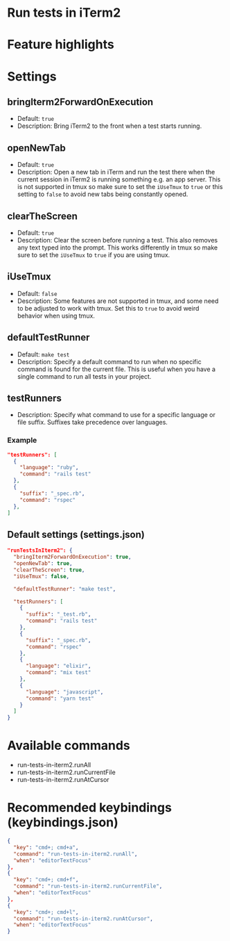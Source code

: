 # Run tests in iTerm2

# Feature highlights

# Settings

## bringIterm2ForwardOnExecution

- Default: `true`
- Description: Bring iTerm2 to the front when a test starts running.

## openNewTab

- Default: `true`
- Description: Open a new tab in iTerm and run the test there when the current session in iTerm2 is running something e.g. an app server. This is not supported in tmux so make sure to set the `iUseTmux` to `true` or this setting to `false` to avoid new tabs being constantly opened.

## clearTheScreen

- Default: `true`
- Description: Clear the screen before running a test. This also removes any text typed into the prompt. This works differently in tmux so make sure to set the `iUseTmux` to `true` if you are using tmux.


## iUseTmux

- Default: `false`
- Description: Some features are not supported in tmux, and some need to be adjusted to work with tmux. Set this to `true` to avoid weird behavior when using tmux.

## defaultTestRunner

- Default: `make test`
- Description: Specify a default command to run when no specific command is found for the current file. This is useful when you have a single command to run all tests in your project.

## testRunners

- Description: Specify what command to use for a specific language or file suffix. Suffixes take precedence over languages.

### Example

```json
"testRunners": [
  {
    "language": "ruby",
    "command": "rails test"
  },
  {
    "suffix": "_spec.rb",
    "command": "rspec"
  },
]
```

## Default settings (settings.json)

```json
"runTestsInIterm2": {
  "bringIterm2ForwardOnExecution": true,
  "openNewTab": true,
  "clearTheScreen": true,
  "iUseTmux": false,

  "defaultTestRunner": "make test",

  "testRunners": [
    {
      "suffix": "_test.rb",
      "command": "rails test"
    },
    {
      "suffix": "_spec.rb",
      "command": "rspec"
    },
    {
      "language": "elixir",
      "command": "mix test"
    },
    {
      "language": "javascript",
      "command": "yarn test"
    }
  ]
}
```

# Available commands

- run-tests-in-iterm2.runAll
- run-tests-in-iterm2.runCurrentFile
- run-tests-in-iterm2.runAtCursor

# Recommended keybindings (keybindings.json)

```json
{
  "key": "cmd+; cmd+a",
  "command": "run-tests-in-iterm2.runAll",
  "when": "editorTextFocus"
},
{
  "key": "cmd+; cmd+f",
  "command": "run-tests-in-iterm2.runCurrentFile",
  "when": "editorTextFocus"
},
{
  "key": "cmd+; cmd+l",
  "command": "run-tests-in-iterm2.runAtCursor",
  "when": "editorTextFocus"
}
```
